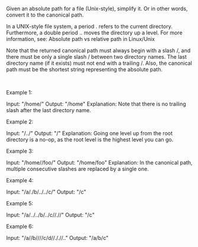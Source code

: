 Given an absolute path for a file (Unix-style), simplify it. Or in other words, convert it to the canonical path.

In a UNIX-style file system, a period .&nbsp;refers to the current directory. Furthermore, a double period ..&nbsp;moves the directory up a level. For more information, see:&nbsp;Absolute path&nbsp;vs&nbsp;relative&nbsp;path&nbsp;in&nbsp;Linux/Unix

Note that the returned canonical path must always begin&nbsp;with a slash /, and there must be only a single slash /&nbsp;between two directory names.&nbsp;The last directory name (if it exists) must not&nbsp;end with a trailing /. Also, the canonical path must be the shortest string&nbsp;representing the absolute path.

&nbsp;

Example 1:


Input: &quot;/home/&quot;
Output: &quot;/home&quot;
Explanation: Note that there is no trailing slash after the last directory name.


Example 2:


Input: &quot;/../&quot;
Output: &quot;/&quot;
Explanation: Going one level up from the root directory is a no-op, as the root level is the highest level you can go.


Example 3:


Input: &quot;/home//foo/&quot;
Output: &quot;/home/foo&quot;
Explanation: In the canonical path, multiple consecutive slashes are replaced by a single one.


Example 4:


Input: &quot;/a/./b/../../c/&quot;
Output: &quot;/c&quot;


Example 5:


Input: &quot;/a/../../b/../c//.//&quot;
Output: &quot;/c&quot;


Example 6:


Input: &quot;/a//b////c/d//././/..&quot;
Output: &quot;/a/b/c&quot;

